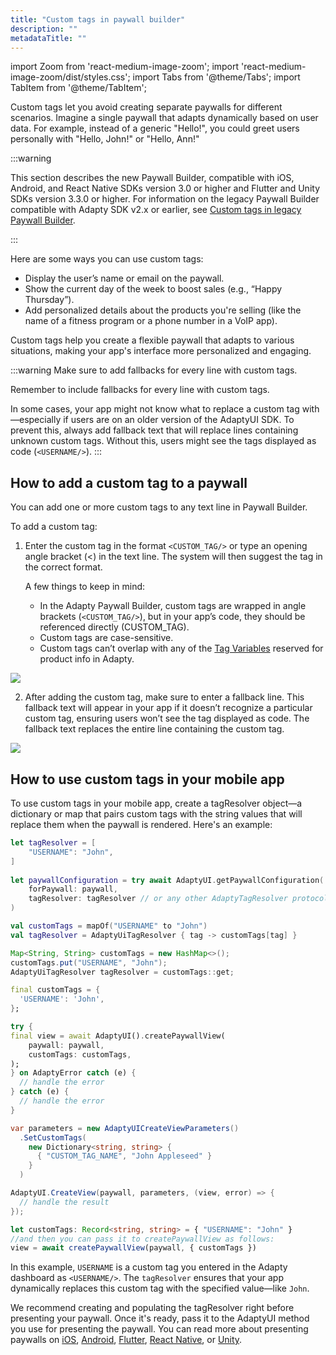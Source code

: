 ```yaml
---
title: "Custom tags in paywall builder"
description: ""
metadataTitle: ""
---
```


import Zoom from 'react-medium-image-zoom';
import 'react-medium-image-zoom/dist/styles.css';
import Tabs from '@theme/Tabs';
import TabItem from '@theme/TabItem';

Custom tags let you avoid creating separate paywalls for different scenarios. Imagine a single paywall that adapts dynamically based on user data. For example, instead of a generic "Hello!", you could greet users personally with "Hello, John!" or "Hello, Ann!"

:::warning

This section describes the new Paywall Builder, compatible with iOS, Android, and React Native SDKs version 3.0 or higher and Flutter and Unity SDKs version 3.3.0 or higher. For information on the legacy Paywall Builder compatible with Adapty SDK v2.x or earlier, see [Custom tags in legacy Paywall Builder](custom-tags-in-paywall-builder).

:::

Here are some ways you can use custom tags:

- Display the user’s name or email on the paywall.
- Show the current day of the week to boost sales (e.g., “Happy Thursday”).
- Add personalized details about the products you're selling (like the name of a fitness program or a phone number in a VoIP app).

Custom tags help you create a flexible paywall that adapts to various situations, making your app's interface more personalized and engaging.

:::warning
Make sure to add fallbacks for every line with custom tags.

Remember to include fallbacks for every line with custom tags.

In some cases, your app might not know what to replace a custom tag with—especially if users are on an older version of the AdaptyUI SDK. To prevent this, always add fallback text that will replace lines containing unknown custom tags. Without this, users might see the tags displayed as code (`<USERNAME/>`).
:::

## How to add a custom tag to a paywall

You can add one or more custom tags to any text line in Paywall Builder.

To add a custom tag:

1. Enter the custom tag in the format `<CUSTOM_TAG/>` or type an opening angle bracket (\<) in the text line. The system will then suggest the tag in the correct format.

   A few things to keep in mind:

   - In the Adapty Paywall Builder, custom tags are wrapped in angle brackets (`<CUSTOM_TAG/>`), but in your app’s code, they should be referenced directly (CUSTOM_TAG).
   - Custom tags are case-sensitive.  
   - Custom tags can’t overlap with any of the  [Tag Variables](paywall-builder-tag-variables) reserved for product info in Adapty.


<Zoom>
  <img src={require('./img/1ea0b95-adding_custom_tag.webp').default}
  style={{
    border: '1px solid #727272', /* border width and color */
    width: '700px', /* image width */
    display: 'block', /* for alignment */
    margin: '0 auto' /* center alignment */
  }}
/>
</Zoom>

2. After adding the custom tag, make sure to enter a fallback line. This fallback text will appear in your app if it doesn’t recognize a particular custom tag, ensuring users won’t see the tag displayed as code. The fallback text replaces the entire line containing the custom tag.

   

<Zoom>
  <img src={require('./img/4d43874-custom_tag_fallback.webp').default}
  style={{
    border: '1px solid #727272', /* border width and color */
    width: '700px', /* image width */
    display: 'block', /* for alignment */
    margin: '0 auto' /* center alignment */
  }}
/>
</Zoom>




## How to use custom tags in your mobile app

To use custom tags in your mobile app, create a tagResolver object—a dictionary or map that pairs custom tags with the string values that will replace them when the paywall is rendered. Here's an example:

<Tabs>
<TabItem value="Swift" label="Swift" default>

```swift showLineNumbers
let tagResolver = [
    "USERNAME": "John",
] 
  
let paywallConfiguration = try await AdaptyUI.getPaywallConfiguration(
    forPaywall: paywall,
    tagResolver: tagResolver // or any other AdaptyTagResolver protocol implementation
)
```
</TabItem>
<TabItem value="kotlin" label="Kotlin" default>

```kotlin showLineNumbers
val customTags = mapOf("USERNAME" to "John")
val tagResolver = AdaptyUiTagResolver { tag -> customTags[tag] }
```
</TabItem>
<TabItem value="java" label="Java" default>

```java showLineNumbers
Map<String, String> customTags = new HashMap<>();
customTags.put("USERNAME", "John");
AdaptyUiTagResolver tagResolver = customTags::get;
```
</TabItem>

<TabItem value="Flutter" label="Flutter" default>

```dart showLineNumbers
final customTags = {
  'USERNAME': 'John',
};

try {
final view = await AdaptyUI().createPaywallView(
    paywall: paywall,
    customTags: customTags,
);
} on AdaptyError catch (e) {
  // handle the error
} catch (e) {
  // handle the error
}
```
</TabItem>

<TabItem value="Unity" label="Unity (C#)" default>

```csharp showLineNumbers
var parameters = new AdaptyUICreateViewParameters()
  .SetCustomTags(
    new Dictionary<string, string> {
      { "CUSTOM_TAG_NAME", "John Appleseed" }
    }
  )

AdaptyUI.CreateView(paywall, parameters, (view, error) => {
  // handle the result
});
```

</TabItem>

<TabItem value="rn" label="React Native" default>

```typescript showLineNumbers
let customTags: Record<string, string> = { "USERNAME": "John" }
//and then you can pass it to createPaywallView as follows:
view = await createPaywallView(paywall, { customTags })
```

</TabItem>
</Tabs>

In this example, `USERNAME` is a custom tag you entered in the Adapty dashboard as `<USERNAME/>`. The `tagResolver` ensures that your app dynamically replaces this custom tag with the specified value—like `John`.

We recommend creating and populating the tagResolver right before presenting your paywall. Once it's ready, pass it to the AdaptyUI method you use for presenting the paywall. You can read more about presenting paywalls on  [iOS](ios-present-paywalls),  [Android](android-present-paywalls), [Flutter](flutter-present-paywalls), [React Native](react-native-present-paywalls), or [Unity](unity-present-paywalls).
